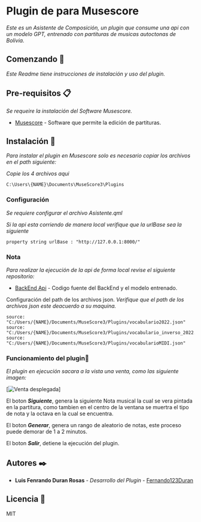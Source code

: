 # Plugin de para Musescore
_Este es un Asistente de Composición, un plugin que consume una api con un modelo GPT, entrenado con partituras de musicas autoctonas de Bolivia._

## Comenzando 🚀

_Este Readme tiene instrucciones de instalación y uso del plugin._




## Pre-requisitos 📋

_Se requeire la instalación del Software Musescore._

* [Musescore](https://musescore.org/es) - Software que permite la edición de partituras.


## Instalación 🔧

_Para instalar el plugin en Musescore solo es necesario copiar los archivos en el path siguiente:_

_Copie los 4 archivos aqui_

```
C:\Users\{NAME}\Documents\MuseScore3\Plugins
```
### Configuración
_Se requiere configurar el archivo Asistente.qml_

_Si la api esta corriendo de manera local verifique que la urlBase sea la siguiente_
```
property string urlBase : "http://127.0.0.1:8000/"
```
### Nota
_Para realizar la ejecución de la api de forma local revise el siguiente repositorio:_
* [BackEnd Api](https://github.com/Fernando123Duran/backEnd-AsistenteComposicion) - Codigo fuente del BackEnd y el modelo entrenado.

Configuración del path de los archivos json.
_Verifique que el path de los archivos json este deacuerdo a su maquina._
```
source: "C:/Users/{NAME}/Documents/MuseScore3/Plugins/vocabulario2022.json"
source: "C:/Users/{NAME}/Documents/MuseScore3/Plugins/vocabulario_inverso_2022.json"
source: "C:/Users/{NAME}/Documents/MuseScore3/Plugins/vocabularioMIDI.json"
```


### Funcionamiento del plugin🔩

_El plugin en ejecución sacara a la vista una venta, como las siguiente imagen:_

[![Venta desplegada](https://github.com/Fernando123Duran/backEnd-AsistenteComposicion/tree/main/plugin_musescore/img/ventana.png)]

El boton ***Siguiente***, genera la siguiente Nota musical la cual se vera pintada en la partitura, como tambien en el centro de la ventana se muertra el tipo de nota y la octava en la cual se encuentra.

El boton ***Generar***, genera un rango de aleatorio de notas, este proceso puede demorar de 1 a 2 minutos.

El boton ***Salir***, detiene la ejecución del plugin.





## Autores ✒️



* **Luis Fenrando Duran Rosas** - *Desarrollo del Plugin* - [Fernando123Duran](https://github.com/Fernando123Duran)


## Licencia 📄

MIT




